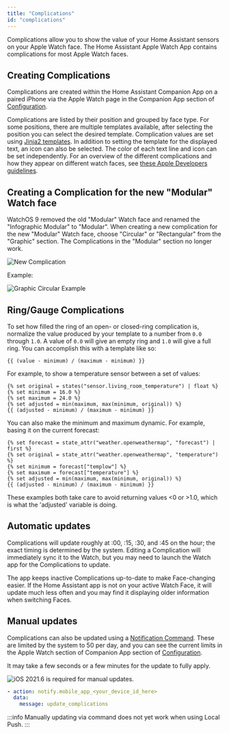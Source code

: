```yaml
---
title: "Complications"
id: "complications"
---
```


Complications allow you to show the value of your Home Assistant sensors on your Apple Watch face. The Home Assistant Apple Watch App contains complications for most Apple Watch faces.

## Creating Complications

Complications are created within the Home Assistant Companion App on a paired iPhone via the Apple Watch page in the Companion App section of [Configuration](https://my.home-assistant.io/redirect/config/).

Complications are listed by their position and grouped by face type. For some positions, there are multiple templates available, after selecting the position you can select the desired template. Complication values are set using [Jinja2 templates](https://www.home-assistant.io/docs/configuration/templating/). In addition to setting the template for the displayed text, an icon can also be selected. The color of each text line and icon can be set independently. For an overview of the different complications and how they appear on different watch faces, see [these Apple Developers guidelines](https://developer.apple.com/design/human-interface-guidelines/components/system-experiences/complications/).

## Creating a Complication for the new "Modular" Watch face

WatchOS 9 removed the old "Modular" Watch face and renamed the "Infographic Modular" to "Modular". When creating a new complication for the new "Modular" Watch face, choose "Circular" or "Rectangular" from the "Graphic" section. The Complications in the "Modular" section no longer work.

![New Complication](https://github.com/user-attachments/assets/46541b65-48da-4228-8035-06b90da73689)

Example:

![Graphic Circular Example](https://github.com/user-attachments/assets/57a69fd3-38b7-4b48-b401-2941504515f1)

## Ring/Gauge Complications

To set how filled the ring of an open- or closed-ring complication is, normalize the value produced by your template to a number from `0.0` through `1.0`. A value of `0.0` will give an empty ring and `1.0` will give a full ring. You can accomplish this with a template like so:

```jinja2
{{ (value - minimum) / (maximum - minimum) }}
```

For example, to show a temperature sensor between a set of values:

```jinja2
{% set original = states("sensor.living_room_temperature") | float %}
{% set minimum = 16.0 %}
{% set maximum = 24.0 %}
{% set adjusted = min(maximum, max(minimum, original)) %}
{{ (adjusted - minimum) / (maximum - minimum) }}
```

You can also make the minimum and maximum dynamic. For example, basing it on the current forecast:

```jinja2
{% set forecast = state_attr("weather.openweathermap", "forecast") | first %}
{% set original = state_attr("weather.openweathermap", "temperature") %}
{% set minimum = forecast["templow"] %}
{% set maximum = forecast["temperature"] %}
{% set adjusted = min(maximum, max(minimum, original)) %}
{{ (adjusted - minimum) / (maximum - minimum) }}
```

These examples both take care to avoid returning values <0 or >1.0, which is what the 'adjusted' variable is doing.

## Automatic updates

Complications will update roughly at :00, :15, :30, and :45 on the hour; the exact timing is determined by the system. Editing a Complication will immediately sync it to the Watch, but you may need to launch the Watch app for the Complications to update.

The app keeps inactive Complications up-to-date to make Face-changing easier. If the Home Assistant app is not on your active Watch Face, it will update much less often and you may find it displaying older information when switching Faces.

## Manual updates

Complications can also be updated using a [Notification Command](/notifications/commands.md). These are limited by the system to 50 per day, and you can see the current limits in the Apple Watch section of Companion App section of [Configuration](https://my.home-assistant.io/redirect/config/).

It may take a few seconds or a few minutes for the update to fully apply.

![iOS](/assets/iOS.svg) 2021.6 is required for manual updates.

```yaml
- action: notify.mobile_app_<your_device_id_here>
  data:
    message: update_complications
```

:::info
Manually updating via command does not yet work when using Local Push.
:::
